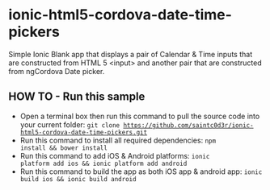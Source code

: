 # ionic-html5-cordova-date-time-pickers
Simple Ionic Blank app that displays a pair of Calendar &amp; Time inputs that are constructed from HTML 5 &lt;input> and another pair that are constructed from ngCordova Date picker.

## HOW TO - Run this sample
* Open a terminal box then run this command to pull the source code into your current folder:
  <code>git clone https://github.com/saintc0d3r/ionic-html5-cordova-date-time-pickers.git</code>
* Run this command to install all required dependencies:
  <code>npm install && bower install</code>
* Run this command to add iOS & Android platforms:
  <code>ionic platform add ios && ionic platform add android</code>
* Run this command to build the app as both iOS app & android app:
  <code>ionic build ios && ionic build android</code>
